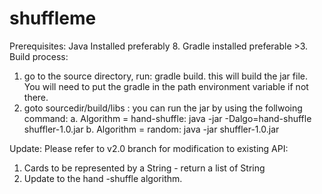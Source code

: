 # shuffleme

Prerequisites: Java Installed preferably 8. Gradle installed preferable >3.
Build process:

1. go to the source directory, run: gradle build. this will build the jar file. You will need to put the gradle in the path environment variable if not there.
2. goto sourcedir/build/libs : you can run the jar by using the follwoing command:
    a. Algorithm = hand-shuffle: java -jar -Dalgo=hand-shuffle shuffler-1.0.jar
    b. Algorithm = random: java -jar shuffler-1.0.jar
    
 Update: Please refer to v2.0 branch for modification to existing API:
  1. Cards to be represented by a String - return a list of String
  2. Update to the hand -shuffle algorithm.
